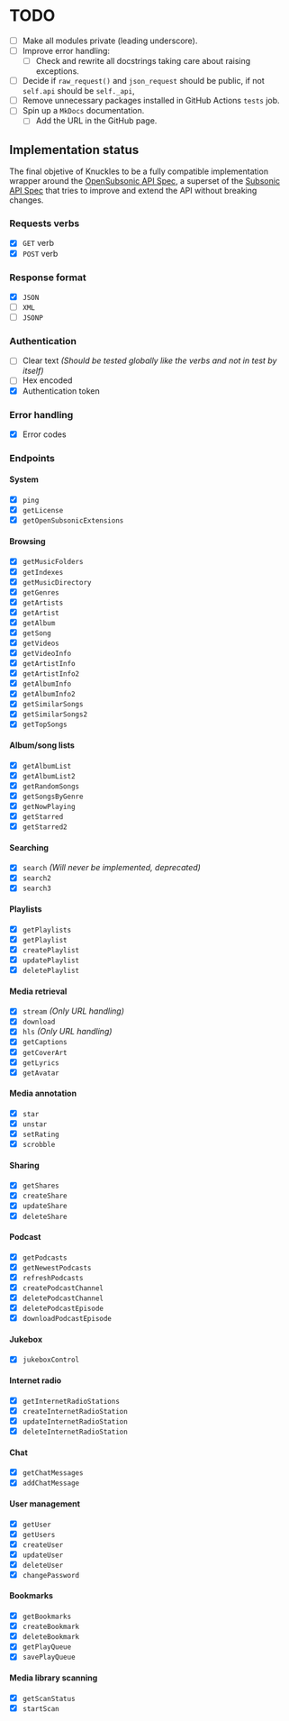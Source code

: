 # TODO
- [ ] Make all modules private (leading underscore).
- [ ] Improve error handling:
  - [ ] Check and rewrite all docstrings taking care about raising exceptions.
- [ ] Decide if `raw_request()` and `json_request` should be public, if not `self.api` should be `self._api`,
- [ ] Remove unnecessary packages installed in GitHub Actions `tests` job.
- [ ] Spin up a `MkDocs` documentation.
  - [ ] Add the URL in the GitHub page.

## Implementation status
The final objetive of Knuckles to be a fully compatible implementation wrapper around the [OpenSubsonic API Spec](https://opensubsonic.netlify.app/), a superset of the [Subsonic API Spec](https://subsonic.org/pages/api.jsp) that tries to improve and extend the API without breaking changes.

### Requests verbs
- [x] `GET` verb
- [x] `POST` verb

### Response format
- [x] `JSON`
- [ ] `XML`
- [ ] `JSONP`

### Authentication
- [ ] Clear text _(Should be tested globally like the verbs and not in test by itself)_
- [ ] Hex encoded
- [x] Authentication token

### Error handling
- [x] Error codes

### Endpoints
#### System
- [x] `ping`
- [x] `getLicense`
- [x] `getOpenSubsonicExtensions`

#### Browsing
- [x] `getMusicFolders`
- [x] `getIndexes`
- [x] `getMusicDirectory`
- [x] `getGenres`
- [x] `getArtists`
- [x] `getArtist`
- [x] `getAlbum`
- [x] `getSong`
- [x] `getVideos`
- [x] `getVideoInfo`
- [x] `getArtistInfo`
- [x] `getArtistInfo2`
- [x] `getAlbumInfo`
- [x] `getAlbumInfo2`
- [x] `getSimilarSongs`
- [x] `getSimilarSongs2`
- [x] `getTopSongs`

#### Album/song lists
- [x] `getAlbumList`
- [x] `getAlbumList2`
- [x] `getRandomSongs`
- [x] `getSongsByGenre`
- [x] `getNowPlaying`
- [x] `getStarred`
- [x] `getStarred2`

#### Searching
- [x] `search` _(Will never be implemented, deprecated)_
- [x] `search2`
- [x] `search3`

#### Playlists
- [x] `getPlaylists`
- [x] `getPlaylist`
- [x] `createPlaylist`
- [x] `updatePlaylist`
- [x] `deletePlaylist`

#### Media retrieval
- [x] `stream` _(Only URL handling)_
- [x] `download`
- [x] `hls` _(Only URL handling)_
- [x] `getCaptions`
- [x] `getCoverArt`
- [x] `getLyrics`
- [x] `getAvatar`

#### Media annotation
- [x] `star`
- [x] `unstar`
- [x] `setRating`
- [x] `scrobble`

#### Sharing
- [x] `getShares`
- [x] `createShare`
- [x] `updateShare`
- [x] `deleteShare`

#### Podcast
- [x] `getPodcasts`
- [x] `getNewestPodcasts`
- [x] `refreshPodcasts`
- [x] `createPodcastChannel`
- [x] `deletePodcastChannel`
- [x] `deletePodcastEpisode`
- [x] `downloadPodcastEpisode`

#### Jukebox
- [x] `jukeboxControl`

#### Internet radio
- [x] `getInternetRadioStations`
- [x] `createInternetRadioStation`
- [x] `updateInternetRadioStation`
- [x] `deleteInternetRadioStation`

#### Chat
- [x] `getChatMessages`
- [x] `addChatMessage`

#### User management
- [x] `getUser`
- [x] `getUsers`
- [x] `createUser`
- [x] `updateUser`
- [x] `deleteUser`
- [x] `changePassword`

#### Bookmarks
- [x] `getBookmarks`
- [x] `createBookmark`
- [x] `deleteBookmark`
- [x] `getPlayQueue`
- [x] `savePlayQueue`

#### Media library scanning
- [x] `getScanStatus`
- [x] `startScan`
